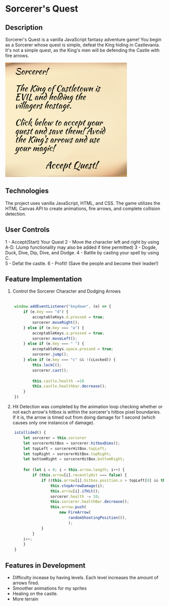 # Sorcerer's Quest

## Description

Sorcerer's Quest is a vanilla JavaScript fantasy adventure game! You begin as a Sorcerer whose quest is simple, defeat the King hiding in Castlevania. It's not a simple quest, as the King's men will be defending the Castle with fire arrows. 

![Introduction](./strategy/introduction.png)

## Technologies 

The project uses vanilla JavaScript, HTML, and CSS. The game utilizes the HTML Canvas API to create animations, fire arrows, and complete collision detection. 

## User Controls

 1 - Accept(Start) Your Quest
 2 - Move the character left and right by using A-D. (Jump functionality may also be added if time permitted)
 3 - Dogde, Duck, Dive, Dip, Dive, and Dodge. 
 4 - Battle by casting your spell by using C.  
 5 - Defat the castle.
 6 - Profit! (Save the people and become their leader!)

## Feature Implementation 

1. Control the Sorcerer Character and Dodging Arrows  

```javascript		

	window.addEventListener("keydown", (e) => {
		if (e.key === "d") {
			acceptableKeys.d.pressed = true; 
			sorcerer.moveRight();
		} else if (e.key === "a") {
			acceptableKeys.a.pressed = true; 
			sorcerer.moveLeft();
		} else if (e.key === " ") {
			acceptableKeys.space.pressed = true; 
			sorcerer.jump();
		} else if (e.key === "c" && !(cLocked)) {
			this.lockC();
			sorcerer.cast();
			
			this.castle.health -=10
			this.castle.healthbar.decrease();
		}
	})
```

 2. Hit Detection was completed by the animation loop checking whether or not each arrow's hitbox is within the sorcerer's hitbox pixel boundaries. If it is, the arrow is timed out from doing damage for 1 second (which causes only one instancce of damage).  
 
```javascript 
	isCollided() {
		let sorcerer = this.sorcerer
		let sorcererHitBox = sorcerer.hitboxDims();
		let topLeft = sorcererHitBox.topLeft;
		let topRight = sorcererHitBox.topRight;
		let bottomRight = sorcererHitBox.bottomRight;

		for (let i = 0; i < this.arrow.length; i++) {
			if (this.arrow[i].recentlyHit === false) {
				if ((this.arrow[i].hitbox.position.x > topLeft[0] && this.arrow[i].hitbox.position.x < topRight[0]) && (this.arrow[i].hitbox.position.y < bottomRight[1] && this.arrow[i].hitbox.position.y > topRight[1])) {
					this.stopArrowDamage(i);
					this.arrow[i].ifHit();
					sorcerer.health -= 10;
					this.sorcerer.healthBar.decrease();
					this.arrow.push(
						new FireArrow(
							randomShootingPosition()), 
							);
				}
			}
		i++;
		}
	}
```

## Features in Development
* Difficulty incease by having levels. Each level increases the amount of arrows fired.  
* Smoother animations for my sprites 
* Healing on the castle. 
* More terrain 